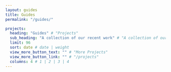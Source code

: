 ```yaml
---
layout: guides
title: Guides
permalink: "/guides/"

projects:
  heading: "Guides" # "Projects"
  sub_heading: "A collection of our recent work" # "A collection of our recent work"
  limit: 96
  sort: date # date | weight
  view_more_button_text: "" # "More Projects"
  view_more_button_link: "" # "/projects"
  columns: 4 # 1 | 2 | 3 | 4
---
```

